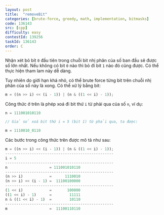```yaml
---
layout: post
title:  "removeBit"
categories: [brute-force, greedy, math, implementation, bitmasks]
code: 136143
src: [cpp]
difficulty: easy
contestId: 139256
taskId: 136143
order: C
---
```


Nhận xét bỏ bỉt `0` đầu tiên trong chuỗi bit nhị phân của số ban đầu sẽ được số lớn nhất. Nếu không có bit `0` nào thì bỏ đi bit `1` nào đó cũng được. Có thể thực hiện tham lam này dễ dàng.

Tuy nhiên do giới hạn khá nhỏ, có thể brute force từng bit trên chuỗi nhị phân của số này là xong. Có thể xử lý bằng bit:

```js
m = ((n >> i) << (i - 1)) | (n & ((1 << i) - 1));
```

Công thức ở trên là phép xoá đi bit thứ `i` từ phải qua của số `n`, ví dụ:

```js
n = 111001010110

// Giả sử xoá bit thứ i = 5 (bit 1) từ phải qua, ta được:

m = 1110010_0110
```

Các bước trong công thức trên được mô tả như sau:

```js
m = ((n >> i) << (i - 1)) | (n & ((1 << i) - 1));
-------------------------------------------------
i = 5
-------------------------------------------------
n                   = 111001010110
-------------------------------------------------
(n >> i)            =      1110010
(n >> i) << (i - 1) =  11100100000
-------------------------------------------------
(1 << i)            =       100000
((1 << i) - 1)      =        11111
n & ((1 << i) - 1)  =        10110
-------------------------------------------------
m                   =  11100110110
```
